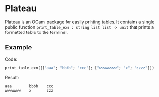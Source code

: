 # Plateau

Plateau is an OCaml package for easily printing tables.
It contains a single public function `print_table_exn : string list list -> unit` that prints a formatted table to the terminal.

## Example

Code:

```Ocaml
print_table_exn([["aaa"; "bbbb"; "ccc"]; ["wwwwwwww"; "x"; "zzzz"]])
```

Result:

```
aaa        bbbb    ccc
wwwwwww    x       zzz
```
